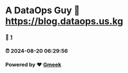 # A DataOps Guy :link: https://blog.dataops.us.kg
### :page_facing_up: [1](https://blog.dataops.us.kg/tag.html) 
### :alarm_clock: 2024-08-20 06:29:56 
### Powered by :heart: [Gmeek](https://github.com/Meekdai/Gmeek)
